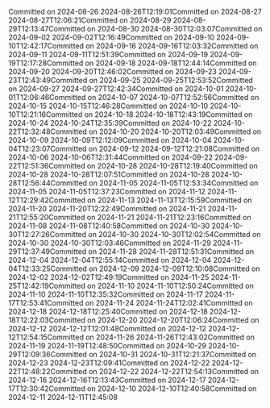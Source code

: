 Committed on 2024-08-26 2024-08-26T12:19:01Committed on 2024-08-27 2024-08-27T12:06:21Committed on 2024-08-29 2024-08-29T12:13:47Committed on 2024-08-30 2024-08-30T12:03:07Committed on 2024-09-02 2024-09-02T12:16:49Committed on 2024-09-10 2024-09-10T12:42:17Committed on 2024-09-16 2024-09-16T12:03:32Committed on 2024-09-11 2024-09-11T12:51:39Committed on 2024-09-19 2024-09-19T12:17:28Committed on 2024-09-18 2024-09-18T12:44:14Committed on 2024-09-20 2024-09-20T12:46:02Committed on 2024-09-23 2024-09-23T12:43:49Committed on 2024-09-25 2024-09-25T12:53:52Committed on 2024-09-27 2024-09-27T12:42:34Committed on 2024-10-01 2024-10-01T12:06:46Committed on 2024-10-07 2024-10-07T12:52:56Committed on 2024-10-15 2024-10-15T12:46:28Committed on 2024-10-10 2024-10-10T12:21:16Committed on 2024-10-18 2024-10-18T12:43:19Committed on 2024-10-24 2024-10-24T12:35:39Committed on 2024-10-22 2024-10-22T12:32:48Committed on 2024-10-20 2024-10-20T12:03:49Committed on 2024-10-09 2024-10-09T12:12:09Committed on 2024-10-04 2024-10-04T12:23:07Committed on 2024-09-12 2024-09-12T12:21:08Committed on 2024-10-06 2024-10-06T12:31:44Committed on 2024-09-22 2024-09-22T12:51:36Committed on 2024-10-28 2024-10-28T12:19:40Committed on 2024-10-28 2024-10-28T12:07:51Committed on 2024-10-28 2024-10-28T12:56:44Committed on 2024-11-05 2024-11-05T12:53:34Committed on 2024-11-05 2024-11-05T12:37:23Committed on 2024-11-12 2024-11-12T12:29:42Committed on 2024-11-13 2024-11-13T12:15:59Committed on 2024-11-20 2024-11-20T12:22:49Committed on 2024-11-21 2024-11-21T12:55:20Committed on 2024-11-21 2024-11-21T12:23:16Committed on 2024-11-08 2024-11-08T12:40:58Committed on 2024-10-30 2024-10-30T12:27:26Committed on 2024-10-30 2024-10-30T12:02:54Committed on 2024-10-30 2024-10-30T12:03:46Committed on 2024-11-29 2024-11-29T12:37:49Committed on 2024-11-28 2024-11-28T12:51:31Committed on 2024-12-04 2024-12-04T12:55:14Committed on 2024-12-04 2024-12-04T12:33:25Committed on 2024-12-09 2024-12-09T12:10:08Committed on 2024-12-02 2024-12-02T12:49:19Committed on 2024-11-25 2024-11-25T12:42:19Committed on 2024-11-10 2024-11-10T12:50:24Committed on 2024-11-10 2024-11-10T12:35:32Committed on 2024-11-17 2024-11-17T12:53:41Committed on 2024-11-24 2024-11-24T12:02:41Committed on 2024-12-18 2024-12-18T12:25:40Committed on 2024-12-18 2024-12-18T12:22:03Committed on 2024-12-20 2024-12-20T12:06:24Committed on 2024-12-12 2024-12-12T12:01:48Committed on 2024-12-12 2024-12-12T12:54:15Committed on 2024-11-26 2024-11-26T12:43:02Committed on 2024-11-19 2024-11-19T12:48:50Committed on 2024-10-29 2024-10-29T12:09:36Committed on 2024-10-31 2024-10-31T12:21:37Committed on 2024-12-23 2024-12-23T12:09:41Committed on 2024-12-22 2024-12-22T12:48:22Committed on 2024-12-22 2024-12-22T12:54:13Committed on 2024-12-16 2024-12-16T12:13:43Committed on 2024-12-17 2024-12-17T12:30:42Committed on 2024-12-10 2024-12-10T12:40:58Committed on 2024-12-11 2024-12-11T12:45:08